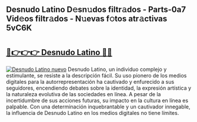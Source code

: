 ## Desnudo Latino D𝚎sn𝚞dos filtr𝚊dos - Parts-0a7 Vid𝚎os filtr𝚊dos - N𝚞evas f𝚘tos atr𝚊ctivas 5vC6K

# <h2><a href="http://mb0ozm.tromn.icu/?c=Desnudo+Latino">🔗👉👉👉 Desnudo Latino 🔗🔗</a></h2>

[![Desnudo Latino nuevo](https://i.imgur.com/pEAQMta.gif)](http://mb0ozm.tromn.icu/?c=Desnudo+Latino)
Desnudo Latino, un individuo complejo y estimulante, se resiste a la descripción fácil. Su uso pionero de los medios digitales para la autorrepresentación ha cautivado y enfurecido a sus seguidores, encendiendo debates sobre la identidad, la expresión artística y la naturaleza evolutiva de las sociedades en línea. A pesar de la incertidumbre de sus acciones futuras, su impacto en la cultura en línea es palpable. Con una determinación inquebrantable y un cautivador innegable, la influencia de Desnudo Latino en los medios digitales no tiene límites.
